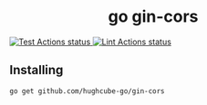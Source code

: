 <h1 align="center">go gin-cors</h1>


<p>
    <a href="https://github.com/hughcube-go/gin-cors/actions?query=workflow%3ATest">
        <img src="https://github.com/hughcube-go/gin-cors/workflows/Test/badge.svg" alt="Test Actions status">
    </a>
    <a href="https://github.com/hughcube-go/gin-cors/actions?query=workflow%3ALint">
        <img src="https://github.com/hughcube-go/gin-cors/workflows/Lint/badge.svg" alt="Lint Actions status">
    </a>
</p>

## Installing

```shell
go get github.com/hughcube-go/gin-cors
```
